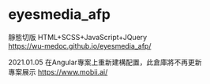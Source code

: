 # eyesmedia_afp

靜態切版 HTML+SCSS+JavaScript+JQuery<br>
https://wu-medoc.github.io/eyesmedia_afp/

2021.01.05 在Angular專案上重新建構配置，此倉庫將不再更新<br>
專案展示 https://www.mobii.ai/
